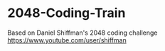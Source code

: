 # 2048-Coding-Train

Based on Daniel Shiffman's 2048 coding challenge
https://www.youtube.com/user/shiffman
